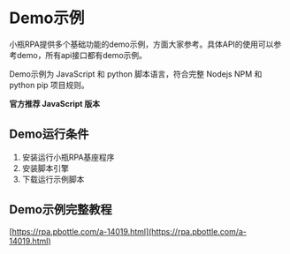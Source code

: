 # Demo示例

小瓶RPA提供多个基础功能的demo示例，方面大家参考。具体API的使用可以参考demo，所有api接口都有demo示例。

Demo示例为 JavaScript 和 python 脚本语言，符合完整 Nodejs NPM  和 python pip 项目规则。

**官方推荐 JavaScript 版本**


## Demo运行条件
1. 安装运行小瓶RPA基座程序
2. 安装脚本引擎
3. 下载运行示例脚本

## Demo示例完整教程
[https://rpa.pbottle.com/a-14019.html](https://rpa.pbottle.com/a-14019.html)
